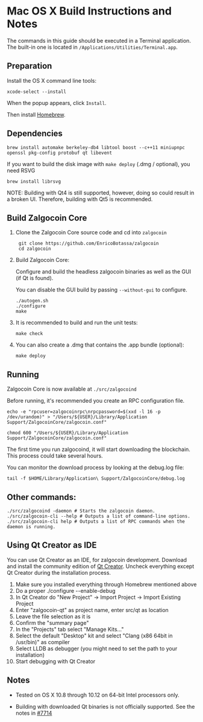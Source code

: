 Mac OS X Build Instructions and Notes
====================================
The commands in this guide should be executed in a Terminal application.
The built-in one is located in `/Applications/Utilities/Terminal.app`.

Preparation
-----------
Install the OS X command line tools:

`xcode-select --install`

When the popup appears, click `Install`.

Then install [Homebrew](https://brew.sh).

Dependencies
----------------------

    brew install automake berkeley-db4 libtool boost --c++11 miniupnpc openssl pkg-config protobuf qt libevent

If you want to build the disk image with `make deploy` (.dmg / optional), you need RSVG

    brew install librsvg

NOTE: Building with Qt4 is still supported, however, doing so could result in a broken UI. Therefore, building with Qt5 is recommended.

Build Zalgocoin Core
------------------------

1. Clone the Zalgocoin Core source code and cd into `zalgocoin`

        git clone https://github.com/EnricoBotassa/zalgocoin
        cd zalgocoin

2.  Build Zalgocoin Core:

    Configure and build the headless zalgocoin binaries as well as the GUI (if Qt is found).

    You can disable the GUI build by passing `--without-gui` to configure.

        ./autogen.sh
        ./configure
        make

3.  It is recommended to build and run the unit tests:

        make check

4.  You can also create a .dmg that contains the .app bundle (optional):

        make deploy

Running
-------

Zalgocoin Core is now available at `./src/zalgocoind`

Before running, it's recommended you create an RPC configuration file.

    echo -e "rpcuser=zalgocoinrpc\nrpcpassword=$(xxd -l 16 -p /dev/urandom)" > "/Users/${USER}/Library/Application Support/ZalgocoinCore/zalgocoin.conf"

    chmod 600 "/Users/${USER}/Library/Application Support/ZalgocoinCore/zalgocoin.conf"

The first time you run zalgocoind, it will start downloading the blockchain. This process could take several hours.

You can monitor the download process by looking at the debug.log file:

    tail -f $HOME/Library/Application\ Support/ZalgocoinCore/debug.log

Other commands:
-------

    ./src/zalgocoind -daemon # Starts the zalgocoin daemon.
    ./src/zalgocoin-cli --help # Outputs a list of command-line options.
    ./src/zalgocoin-cli help # Outputs a list of RPC commands when the daemon is running.

Using Qt Creator as IDE
------------------------
You can use Qt Creator as an IDE, for zalgocoin development.
Download and install the community edition of [Qt Creator](https://www.qt.io/download/).
Uncheck everything except Qt Creator during the installation process.

1. Make sure you installed everything through Homebrew mentioned above
2. Do a proper ./configure --enable-debug
3. In Qt Creator do "New Project" -> Import Project -> Import Existing Project
4. Enter "zalgocoin-qt" as project name, enter src/qt as location
5. Leave the file selection as it is
6. Confirm the "summary page"
7. In the "Projects" tab select "Manage Kits..."
8. Select the default "Desktop" kit and select "Clang (x86 64bit in /usr/bin)" as compiler
9. Select LLDB as debugger (you might need to set the path to your installation)
10. Start debugging with Qt Creator

Notes
-----

* Tested on OS X 10.8 through 10.12 on 64-bit Intel processors only.

* Building with downloaded Qt binaries is not officially supported. See the notes in [#7714](https://github.com/bitcoin/bitcoin/issues/7714)
